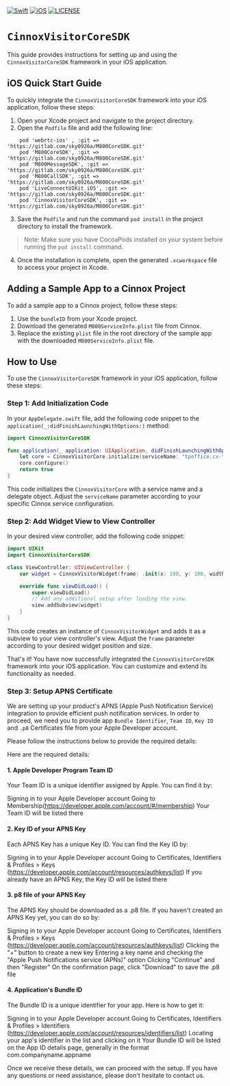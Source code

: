 [![Swift](https://img.shields.io/badge/Swift-5.7_5.8-orange?style=flat-square)](https://img.shields.io/badge/Swift-5.7_5.8-Orange?style=flat-square)
[![iOS](https://img.shields.io/badge/iOS-14+-blue?style=flat-square)](https://img.shields.io/badge/iOS-14-blue?style=flat-square)
[![LICENSE](https://img.shields.io/badge/LICENSE-MIT-black?style=flat-square)](https://img.shields.io/badge/iOS-14-blue?style=flat-square)

# `CinnoxVisitorCoreSDK`

This guide provides instructions for setting up and using the `CinnoxVisitorCoreSDK` framework in your iOS application.

## iOS Quick Start Guide

To quickly integrate the `CinnoxVisitorCoreSDK` framework into your iOS application, follow these steps:

1. Open your Xcode project and navigate to the project directory.
2. Open the `Podfile` file and add the following line:
```
    pod 'webrtc-ios' , :git => 'https://gitlab.com/sky0926a/M800CoreSDK.git'
    pod 'M800CoreSDK', :git => 'https://gitlab.com/sky0926a/M800CoreSDK.git'
    pod 'M800MessageSDK', :git => 'https://gitlab.com/sky0926a/M800CoreSDK.git'
    pod 'M800CallSDK', :git => 'https://gitlab.com/sky0926a/M800CoreSDK.git'
    pod 'LiveConnectUIKit_iOS', :git => 'https://gitlab.com/sky0926a/M800CoreSDK.git'
    pod 'CinnoxVisitorCoreSDK', :git => 'https://gitlab.com/sky0926a/M800CoreSDK.git'
```
3. Save the `Podfile` and run the command `pod install` in the project directory to install the framework.
> Note: Make sure you have CocoaPods installed on your system before running the `pod install` command.
4. Once the installation is complete, open the generated `.xcworkspace` file to access your project in Xcode.

## Adding a Sample App to a Cinnox Project

To add a sample app to a Cinnox project, follow these steps:

1. Use the `bundleID` from your Xcode project.
2. Download the generated `M800ServiceInfo.plist` file from Cinnox.
3. Replace the existing `plist` file in the root directory of the sample app with the downloaded `M800ServiceInfo.plist` file.

## How to Use

To use the `CinnoxVisitorCoreSDK` framework in your iOS application, follow these steps:

### Step 1: Add Initialization Code

In your `AppDelegate.swift` file, add the following code snippet to the `application(_:didFinishLaunchingWithOptions:)` method:

```swift
import CinnoxVisitorCoreSDK

func application(_ application: UIApplication, didFinishLaunchingWithOptions launchOptions: [UIApplication.LaunchOptionsKey: Any]?) -> Bool {
    let core = CinnoxVisitorCore.initialize(serviceName: "tpoffice.cx-tb.cinnox.com", delegate: self)
    core.configure()
    return true
}
```

This code initializes the `CinnoxVisitorCore` with a service name and a delegate object. Adjust the `serviceName` parameter according to your specific Cinnox service configuration.

### Step 2: Add Widget View to View Controller
In your desired view controller, add the following code snippet:


```swift
import UIKit
import CinnoxVisitorCoreSDK

class ViewController: UIViewController {
    var widget = CinnoxVisitorWidget(frame: .init(x: 100, y: 100, width: 50, height: 50))

    override func viewDidLoad() {
        super.viewDidLoad()
        // Add any additional setup after loading the view.
        view.addSubview(widget)
    }
}
```

This code creates an instance of `CinnoxVisitorWidget` and adds it as a subview to your view controller's view. Adjust the `frame` parameter according to your desired widget position and size.

That's it! You have now successfully integrated the `CinnoxVisitorCoreSDK` framework into your iOS application. You can customize and extend its functionality as needed.

### Step 3: Setup APNS Certificate
We are setting up your product's APNS (Apple Push Notification Service) integration to provide efficient push notification services. In order to proceed, we need you to provide app `Bundle Identifier`, `Team ID`, `Key ID` and `.p8` Certificates file from your Apple Developer account.

Please follow the instructions below to provide the required details:

Here are the required details:

#### 1. Apple Developer Program Team ID
Your Team ID is a unique identifier assigned by Apple. You can find it by:

Signing in to your Apple Developer account
Going to Membership(https://developer.apple.com/account/#/membership)
Your Team ID will be listed there
#### 2. Key ID of your APNS Key
Each APNS Key has a unique Key ID. You can find the Key ID by:

Signing in to your Apple Developer account
Going to Certificates, Identifiers & Profiles > Keys (https://developer.apple.com/account/resources/authkeys/list)
If you already have an APNS Key, the Key ID will be listed there
#### 3. p8 file of your APNS Key
The APNS Key should be downloaded as a .p8 file. If you haven't created an APNS Key yet, you can do so by:

Signing in to your Apple Developer account
Going to Certificates, Identifiers & Profiles > Keys (https://developer.apple.com/account/resources/authkeys/list)
Clicking the "+" button to create a new key
Entering a key name and checking the "Apple Push Notifications service (APNs)" option
Clicking "Continue" and then "Register"
On the confirmation page, click "Download" to save the .p8 file
#### 4. Application's Bundle ID
The Bundle ID is a unique identifier for your app. Here is how to get it:

Signing in to your Apple Developer account
Going to Certificates, Identifiers & Profiles > Identifiers (https://developer.apple.com/account/resources/identifiers/list)
Locating your app's identifier in the list and clicking on it
Your Bundle ID will be listed on the App ID details page, generally in the format com.companyname.appname

Once we receive these details, we can proceed with the setup. If you have any questions or need assistance, please don't hesitate to contact us.
